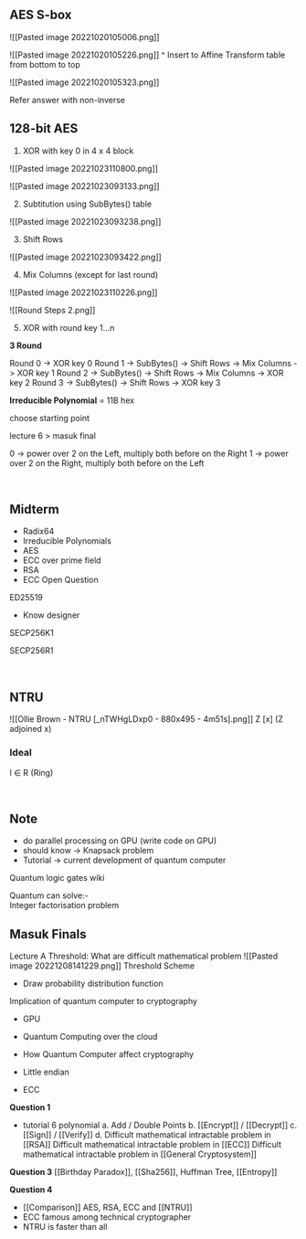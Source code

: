 

## AES S-box

![[Pasted image 20221020105006.png]]

![[Pasted image 20221020105226.png]]
^ Insert to Affine Transform table from bottom to top

![[Pasted image 20221020105323.png]]

Refer answer with non-inverse


## 128-bit AES

1) XOR with key 0 in 4 x 4 block

![[Pasted image 20221023110800.png]]


![[Pasted image 20221023093133.png]]

2) Subtitution using SubBytes() table

![[Pasted image 20221023093238.png]]

3) Shift Rows

![[Pasted image 20221023093422.png]]

4) Mix Columns (except for last round)

![[Pasted image 20221023110226.png]]

![[Round Steps 2.png]]

5) XOR with round key 1...n

**3 Round**

Round 0 -> XOR key 0
Round 1 -> SubBytes() -> Shift Rows -> Mix Columns -> XOR key 1
Round 2 -> SubBytes() -> Shift Rows -> Mix Columns -> XOR key 2
Round 3 -> SubBytes() -> Shift Rows -> XOR key 3


**Irreducible Polynomial**
= 11B hex

choose starting point

lecture 6 > masuk final


0 -> power over 2 on the Left, multiply both before on the Right
1 -> power over 2 on the Right, multiply both before on the Left

<br/>

## Midterm

- Radix64
- Irreducible Polynomials
- AES
- ECC over prime field
- RSA
- ECC Open Question

ED25519
- Know designer

SECP256K1

SECP256R1

<br/>

## NTRU

![[Ollie Brown - NTRU [_nTWHgLDxp0 - 880x495 - 4m51s].png]]
Z [x] (Z adjoined x)



### Ideal

I ∈ R (Ring)

<br/>

## Note

- do parallel processing on GPU (write code on GPU)
- should know -> Knapsack problem
- Tutorial -> current development of quantum computer

Quantum logic gates wiki

Quantum can solve:-  
Integer factorisation problem

## Masuk Finals

Lecture A Threshold:
What are difficult mathematical problem
![[Pasted image 20221208141229.png]]
Threshold Scheme

- Draw probability distribution function

Implication of quantum computer to cryptography

- GPU
- Quantum Computing over the cloud
- How Quantum Computer affect cryptography
- Little endian


- ECC

**Question 1**
- tutorial 6 polynomial
a. Add / Double Points
b. [[Encrypt]] / [[Decrypt]]
c. [[Sign]] / [[Verify]]
d. Difficult mathematical intractable problem in [[RSA]]
   Difficult mathematical intractable problem in [[ECC]]
   Difficult mathematical intractable problem in [[General Cryptosystem]]

**Question 3**
[[Birthday Paradox]], [[Sha256]], Huffman Tree, [[Entropy]]

**Question 4**
- [[Comparison]] AES, RSA, ECC and [[NTRU]]
- ECC famous among technical cryptographer
- NTRU is faster than all
